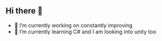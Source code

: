 ## Hi there 👋

- 🔭 I’m currently working on constantly improving
- 🌱 I’m currently learning C# and I am looking into unity too

<!--
**eddiecrook08/eddiecrook08** is a ✨ _special_ ✨ repository because its `README.md` (this file) appears on your GitHub profile.
-->
